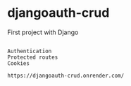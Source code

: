 # djangoauth-crud
First project with Django



```

Authentication
Protected routes
Cookies

https://djangoauth-crud.onrender.com/


```
